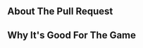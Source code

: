 <!-- HEY LISTEN!!! -->

<!-- WHEN MAKING A NEW PR TO THIS GIT, BE ABSOLUTELY SURE THE BASE REPO YOU'RE COMMITING TO ISN'T tgstation/tgstation IT SHOULD BE RobustTeam/tg-ashcloud -->

<!-- In edition changelogs won't be ultilized due to the way pulling from upstream tg will heavily filter out the old ones; instead change the changelog on the discord if we ever make one -->

<!-- Write **BELOW** The Headers and **ABOVE** The comments else it may not be viewable. -->
<!-- You can view Contributing.MD for a detailed description of the pull request process. -->

## About The Pull Request

<!-- Describe The Pull Request. Please be sure every change is documented or this can delay review and even discourage maintainers from merging your PR! -->

## Why It's Good For The Game

<!-- Please add a short description of why you think these changes would benefit the game. If you can't justify it in words, it might not be worth adding. -->
